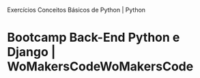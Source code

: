 Exercícios Conceitos Básicos de Python | Python



# Bootcamp Back-End Python e Django | WoMakersCodeWoMakersCode

